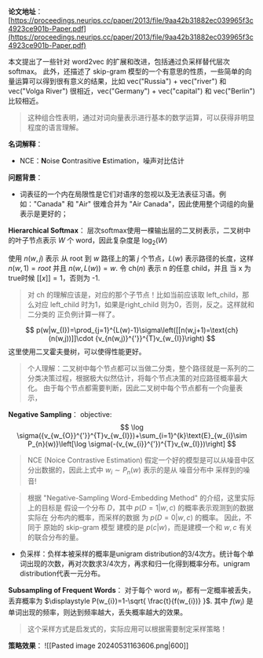 **论文地址**：[https://proceedings.neurips.cc/paper/2013/file/9aa42b31882ec039965f3c4923ce901b-Paper.pdf](https://proceedings.neurips.cc/paper/2013/file/9aa42b31882ec039965f3c4923ce901b-Paper.pdf)

本文提出了一些针对 word2vec 的扩展和改进，包括通过负采样替代层次softmax。
此外，还描述了 skip-gram 模型的一个有意思的性质，一些简单的向量运算可以得到很有意义的结果，比如 vec("Russia") + vec("river") 和 vec("Volga River") 很相近，vec("Germany") + vec("capital") 和 vec("Berlin") 比较相近。

>这种组合性表明，通过对词向量表示进行基本的数学运算，可以获得非明显程度的语言理解。

**名词解释**：
- NCE：**N**oise **C**ontrasitive **E**stimation，噪声对比估计

**问题背景**：
- 词表征的一个内在局限性是它们对语序的忽视以及无法表征习语。例如："Canada" 和 "Air" 很难合并为 "Air Canada"，因此使用整个词组的向量表示是更好的；

**Hierarchical Softmax**：
层次softmax使用一棵输出层的二叉树表示，二叉树中的叶子节点表示 $W$ 个 word，因此复杂度是 $\log_{2}(W)$

使用 $n(w,j)$ 表示 从 root 到 $w$ 路径上的第 $j$ 个节点，$L(w)$ 表示路径的长度，这样 $n(w,1) = root$ 并且 $n(w,L(w))=w$. 令 $\text{ch}(n)$ 表示 n 的任意 child，并且 当 x 为 true时候 $[[x]]=1$，否则为 -1. 
>对 $\text{ch}$ 的理解应该是，对应的那个子节点！比如当前应该取 left_child，那么对应 left_child 时为1，如果是right_child 则为0，否则，反之。这样就和 二分类的 正负例计算一样了。

$$
p(w|w_{I})=\prod_{j=1}^{L(w)-1}\sigma\left([[n(w,j+1)=\text{ch}(n(w,j))]]\cdot {v_{n(w,j)}^{'}}^{T}v_{w_{I}}\right)
$$
这里使用二叉霍夫曼树，可以使得性能更好。

>个人理解：二叉树中每个节点都可以当做二分类，整个路径就是一系列的二分类决策过程，根据极大似然估计，将每个节点决策的对应路径概率最大化。
>由于每个节点都需要判断，因此二叉树中每个节点都有一个向量表示，

**Negative Sampling**：
objective:
$$
\log \sigma({v_{w_{O}}^{'}}^{T}v_{w_{I}})+\sum_{i=1}^{k}\text{E}_{w_{i}\sim P_{n}(w)}\left[\log \sigma(-(v_{w_{i}}^{'})^{T}v_{w_{I}})\right]
$$
>NCE (Noice Contrastive Estimation) 假定一个好的模型是可以从噪音中区分出数据的，因此上式中 $w_{i}\sim P_{n}(w)$ 表示的是从 噪音分布中 采样到的噪音!

>根据 "Negative-Sampling Word-Embedding Method" 的介绍，这里实际上的目标是 假设一个分布 $D$，其中 $p(D=1|w,c)$ 的概率表示观测到的数据实际在 分布内的概率，而采样的数据 为 $p(D=0|w,c)$ 的概率。
>因此，不同于 原始的 skip-gram 模型 建模的是 $p(c|w)$，而是建模一个和 $w,c$ 有关的联合分布的量。

- 负采样：负样本被采样的概率是unigram distribution的3/4次方。统计每个单词出现的次数，再对次数求3/4次方，再求和归一化得到概率分布。unigram distribution代表一元分布。

**Subsampling of Frequent Words**：
对于每个 word $w_{i}$，都有一定概率被丢失，丢弃概率为 $\displaystyle P(w_{i})=1-\sqrt{ \frac{t}{f(w_{i})} }$. 其中 $f(w_{i})$ 是单词出现的频率，则达到频率越大，丢失概率越大的效果。
>这个采样方式是启发式的，实际应用可以根据需要制定采样策略！

**策略效果**：
![[Pasted image 20240531163606.png|600]]